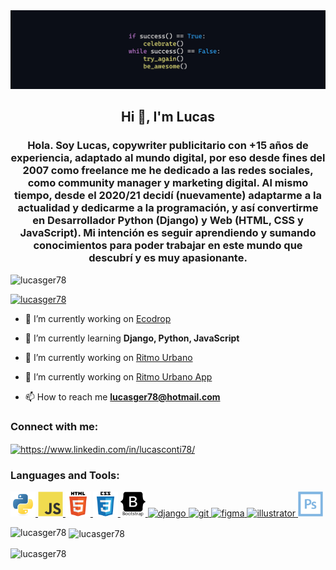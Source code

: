 <img src="https://github.com/lucasger78/lucasger78/blob/main/2PorGithub_01.jpg" width="1200" style="max-width: 100%;">

<h2 align="center">Hi 👋, I'm Lucas</h2>
<h3 align="center">Hola. Soy Lucas, copywriter publicitario con +15 años de experiencia, adaptado al mundo digital, por eso desde fines del 2007 como freelance me he dedicado a las redes sociales, como community manager y marketing digital. Al mismo tiempo, desde el 2020/21 decidí (nuevamente) adaptarme a la actualidad y dedicarme a la programación, y así convertirme en Desarrollador Python (Django) y Web (HTML, CSS y JavaScript). Mi intención es seguir aprendiendo y sumando conocimientos para poder trabajar en este mundo que descubrí y es muy apasionante.</h3>

<p align="left"> <img src="https://komarev.com/ghpvc/?username=lucasger78&label=Profile%20views&color=0e75b6&style=flat" alt="lucasger78" /> </p>

<p align="left"> <a href="https://github.com/ryo-ma/github-profile-trophy"><img src="https://github-profile-trophy.vercel.app/?username=lucasger78" alt="lucasger78" /></a> </p>

- 🔭 I’m currently working on [Ecodrop](www.ecodrop.com.ar)

- 🌱 I’m currently learning **Django, Python, JavaScript**

- 🔭 I’m currently working on [Ritmo Urbano](www.ritmourbano.com.ar)

- 🔭 I’m currently working on [Ritmo Urbano App](https://drive.google.com/file/d/1WSXCJkdHpT3ewcJSa_QIz2GZdWsWaGEk/view?usp=sharing)

- 📫 How to reach me **lucasger78@hotmail.com**

<h3 align="left">Connect with me:</h3>
<p align="left">
<a href="https://linkedin.com/in/https://www.linkedin.com/in/lucasconti78/" target="blank"><img align="center" src="https://raw.githubusercontent.com/rahuldkjain/github-profile-readme-generator/master/src/images/icons/Social/linked-in-alt.svg" alt="https://www.linkedin.com/in/lucasconti78/" height="30" width="40" /></a>
<!-- <a href="https://lucasconti.netlify.app/" target="blank"><img align="center" src="https://raw.githubusercontent.com/rahuldkjain/github-profile-readme-generator/master/src/images/icons/Social/whatsapp.svg" alt="lucasger78" height="30" width="40" /></a>
</p> -->

<h3 align="left">Languages and Tools:</h3>
<p align="left"> <a href="https://www.python.org" target="_blank" rel="noreferrer"> <img src="https://raw.githubusercontent.com/devicons/devicon/master/icons/python/python-original.svg" alt="python" width="40" height="40"/> </a> <a href="https://developer.mozilla.org/en-US/docs/Web/JavaScript" target="_blank" rel="noreferrer"> <img src="https://raw.githubusercontent.com/devicons/devicon/master/icons/javascript/javascript-original.svg" alt="javascript" width="40" height="40"/> </a> <a href="https://www.w3.org/html/" target="_blank" rel="noreferrer"> <img src="https://raw.githubusercontent.com/devicons/devicon/master/icons/html5/html5-original-wordmark.svg" alt="html5" width="40" height="40"/> </a> <a href="https://www.w3schools.com/css/" target="_blank" rel="noreferrer"> <img src="https://raw.githubusercontent.com/devicons/devicon/master/icons/css3/css3-original-wordmark.svg" alt="css3" width="40" height="40"/> </a> <a href="https://getbootstrap.com" target="_blank" rel="noreferrer"> <img src="https://raw.githubusercontent.com/devicons/devicon/master/icons/bootstrap/bootstrap-plain-wordmark.svg" alt="bootstrap" width="40" height="40"/> </a> <a href="https://www.djangoproject.com/" target="_blank" rel="noreferrer"> <img src="https://cdn.worldvectorlogo.com/logos/django.svg" alt="django" width="40" height="40"/> </a> <a href="https://git-scm.com/" target="_blank" rel="noreferrer"> <img src="https://www.vectorlogo.zone/logos/git-scm/git-scm-icon.svg" alt="git" width="40" height="40"/> </a> <a href="https://www.figma.com/" target="_blank" rel="noreferrer"> <img src="https://www.vectorlogo.zone/logos/figma/figma-icon.svg" alt="figma" width="40" height="40"/> </a> <a href="https://www.adobe.com/in/products/illustrator.html" target="_blank" rel="noreferrer"> <img src="https://www.vectorlogo.zone/logos/adobe_illustrator/adobe_illustrator-icon.svg" alt="illustrator" width="40" height="40"/> </a>  <a href="https://www.photoshop.com/en" target="_blank" rel="noreferrer"> <img src="https://raw.githubusercontent.com/devicons/devicon/master/icons/photoshop/photoshop-line.svg" alt="photoshop" width="40" height="40"/> </a> </p>

<p><img align="left" src="https://github-readme-stats.vercel.app/api/top-langs?username=lucasger78&show_icons=true&locale=en&layout=compact" alt="lucasger78" /></p>

<p>&nbsp;<img align="center" src="https://github-readme-stats.vercel.app/api?username=lucasger78&show_icons=true&locale=en" alt="lucasger78" /></p>

<p><img align="center" src="https://github-readme-streak-stats.herokuapp.com/?user=lucasger78&" alt="lucasger78" /></p>
